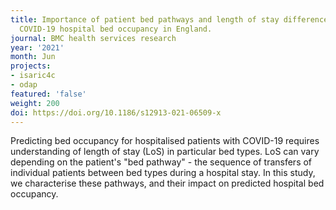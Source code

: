 ```yaml
---
title: Importance of patient bed pathways and length of stay differences in predicting
  COVID-19 hospital bed occupancy in England.
journal: BMC health services research
year: '2021'
month: Jun
projects:
- isaric4c
- odap
featured: 'false'
weight: 200
doi: https://doi.org/10.1186/s12913-021-06509-x
---
```


Predicting bed occupancy for hospitalised patients with COVID-19 requires understanding of length of stay (LoS) in particular bed types. LoS can vary depending on the patient's "bed pathway" - the sequence of transfers of individual patients between bed types during a hospital stay. In this study, we characterise these pathways, and their impact on predicted hospital bed occupancy.